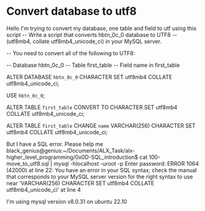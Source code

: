 
# Convert database to utf8

Hello I'm trying to convert my database, one table and field to utf using this script
-- Write a script that converts hbtn_0c_0 database to UTF8
-- (utf8mb4, collate utf8mb4_unicode_ci) in your MySQL server.

-- You need to convert all of the following to UTF8:

--     Database hbtn_0c_0
--     Table first_table
--     Field name in first_table

ALTER DATABASE
      `hbtn_0c_0`
      CHARACTER SET utf8mb4
      COLLATE utf8mb4_unicode_ci;

USE `hbtn_0c_0`;

ALTER TABLE
      `first_table`
      CONVERT TO CHARACTER SET utf8mb4
      COLLATE utf8mb4_unicode_ci;

ALTER TABLE
      `first_table`
      CHANGE `name`
      VARCHAR(256)
      CHARACTER SET utf8mb4
      COLLATE utf8mb4_unicode_ci;

But I have a SQL error. Please help me
black_genius@genius:~/Documents/ALX_Task/alx-higher_level_programming/0x0D-SQL_introduction$ cat 100-move_to_utf8.sql | mysql -hlocalhost -uroot -p 
Enter password: 
ERROR 1064 (42000) at line 22: You have an error in your SQL syntax; check the manual that corresponds to your MySQL server version for the right syntax to use near 'VARCHAR(256)
      CHARACTER SET utf8mb4
      COLLATE utf8mb4_unicode_ci' at line 4

I'm using mysql version v8.0.31 on ubuntu 22.10

        